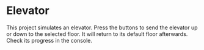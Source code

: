 # Elevator

This project simulates an elevator. Press the buttons to send the elevator up or down to the selected floor. It will return to its default floor afterwards. Check its progress in the console.